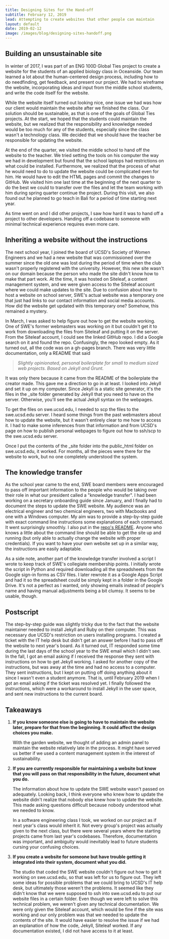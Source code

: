 ```yaml
---
title: Designing Sites for the Hand-off
subtitle: February 12, 2019
lead: Attempting to create websites that other people can maintain
layout: default
date: 2019-02-12
image: /images/blog/designing-sites-handoff.png
---
```


## Building an unsustainable site
In winter of 2017, I was part of an ENG 100D Global Ties project to create a website for the students of an applied biology class in Oceanside. Our team learned a lot about the human-centered design process, including how to do needfinding, get feedback, and present our project. We had to wireframe the website, incorporating ideas and input from the middle school students, and write the code itself for the website.

While the website itself turned out looking nice, one issue we had was how our client would maintain the website after we finished the class. Our solution should be sustainable, as that is one of the goals of Global Ties projects. At the start, we hoped that the students could maintain the website, but we realized that the responsibility and knowledge needed would be too much for any of the students, especially since the class wasn't a technology class. We decided that we should have the teacher be responsible for updating the website.

At the end of the quarter, we visited the middle school to hand off the website to the teacher. We tried setting the tools on his computer the way we had in development but found that the school laptops had restrictions on what could be installed. Furthermore, we realized that the process of what he would need to do to update the website could be complicated even for him. He would have to edit the HTML pages and commit the changes to GitHub. We visited him one last time at the beginning of the next quarter to do the best we could to transfer over the files and let the team working with him during spring quarter continue the project. During this visit, we also found out he planned to go teach in Bali for a period of time starting next year.

As time went on and I did other projects, I saw how hard it was to hand off a project to other developers. Handing off a codebase to someone with minimal technical experience requires even more care.

## Inheriting a website without the instructions
The next school year, I joined the board of UCSD's Society of Women Engineers and we had a new website that was commissioned over the summer since the old one was lost during the period of time when the club wasn't properly registered with the university. However, this new site wasn't on our domain because the person who made the site didn't know how to make that part work. At the time, it was hosted on Siteleaf, a content management system, and we were given access to the Siteleaf account where we could make updates to the site. Due to confusion about how to host a website on school server, SWE's actual website was a temporary one that just had links to our contact information and social media accounts. How did the website get updated with this temporary one? Somehow, this remained a mystery.

In March, I was asked to help figure out how to get the website working. One of SWE's former webmasters was working on it but couldn't get it to work from downloading the files from Siteleaf and putting it on the server. From the Siteleaf account, I could see the linked GitHub repo. I did a Google search on it and found the repo. Confusingly, the repo looked empty. As it turned out, all the code was on a gh-pages branch. There was very little documentation, only a README that said

> *Slightly opinionated, personal boilerplate for small to medium sized web projects. Based on Jekyll and Grunt.*

It was only there because it came from the README of the boilerplate the creator made. This gave me a direction to go in at least. I looked into Jekyll and set it up on my computer. Since Jekyll is a static site generator, it's the files in the \_site folder generated by Jekyll that you need to have on the server. Otherwise, you'll see the actual Jekyll syntax on the webpages.

To get the files on swe.ucsd.edu, I needed to scp the files to the swe.ucsd.edu server. I heard some things from the past webmasters about how to update the website, but it wasn't entirely clear to me how to access it. I had to make some inferences from that information and from UCSD's page on how to publish personal webpages to figure out how to ssh/scp to the swe.ucsd.edu server.

Once I put the contents of the \_site folder into the public_html folder on swe.ucsd.edu, it worked. For months, all the pieces were there for the website to work, but no one completely understood the system.  

## The knowledge transfer
As the school year came to the end, SWE board members were encouraged to pass off important information to the people who would be taking over their role in what our president called a "knowledge transfer". I had been working on a secretary onboarding guide since January, and I finally had to document the steps to update the SWE website. My audience was an electrical engineer and two chemical engineers, two with Macbooks and one with a Windows computer. My aim was to provide a step-by-step guide with exact command line instructions some explanations of each command. It went surprisingly smoothly. I also put in the [repo's README](https://github.com/sweucsd/swe-website). Anyone who knows a little about the command line should be able to get the site up and running (but only able to actually change the website with proper credentials). If you want to have your own website set up in a similar way, the instructions are easily adaptable.

As a side note, another part of the knowledge transfer involved a script I wrote to keep track of SWE's collegiate membership points. I initially wrote the script in Python and required downloading all the spreadsheets from the Google sign-in forms as CSV files. I later rewrote it as a Google Apps Script and had it so the spreadsheet could be simply kept in a folder in the Google Drive. It's not a perfect as I wanted, only showing emails instead of people's name and having manual adjustments being a bit clumsy. It seems to be usable, though.

## Postscript
The step-by-step guide was slightly tricky due to the fact that the website maintainer needed to install Jekyll and Ruby on their computer. This was necessary due UCSD's restriction on users installing programs. I created a ticket with the IT help desk but didn't get an answer before I had to pass off the website to next year's board. As it turned out, IT responded some time during the last days of the school year to the SWE email which I didn't see. In the fall, I got an email asking if I received the response they sent with instructions on how to get Jekyll working. I asked for another copy of the instructions, but was away at the time and had no access to a computer. They sent instructions, but I kept on putting off doing anything about it since I wasn't even a student anymore. That is, until February 2019 when I got an email asking if the ticket was resolved yet. I finally followed the instructions, which were a workaround to install Jekyll in the user space, and sent new instructions to the current board.

## Takeaways
1. **If you know someone else is going to have to maintain the website later, prepare for that from the beginning. It could affect the design choices you make.**

   With the garden website, we thought of adding an admin panel to maintain the website relatively late in the process. It might have served us better if we used a content management system in the interest of sustainability.

2. **If you are currently responsible for maintaining a website but know that you will pass on that responsibility in the future, document what you do.**

   The information about how to update the SWE website wasn't passed on adequately. Looking back, I think everyone who knew how to update the website didn't realize that nobody else knew how to update the website. This made asking questions difficult because nobody understood what we needed to know.

   In a software engineering class I took, we worked on our project as if next year's class would inherit it. Not every group's project was actually given to the next class, but there were several years where the starting projects came from last year's codebases. Therefore, documentation was important, and ambiguity would inevitably lead to future students cursing your confusing choices.

3. **If you create a website for someone but have trouble getting it integrated into their system, document what you did.**

   The studio that coded the SWE website couldn't figure out how to get it working on swe.ucsd.edu, so that was left for us to figure out. They left some ideas for possible problems that we could bring to UCSD's IT help desk, but ultimately those weren't the problems. It seemed like they didn't know that we were supposed to ssh into swe.ucsd.edu to put our website files in a certain folder. Even though we were left to solve this technical problem, we weren't given any technical documentation. We were only given the Siteleaf account, which would be fine if the site was working and our only problem was that we needed to update the contents of the site. It would have easier to resolve the issue if we had an explanation of how the code, Jekyll, Siteleaf worked. If any documentation existed, I did not have access to it at least.
